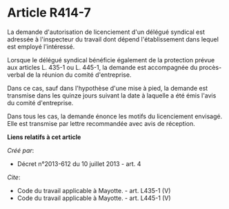 # Article R414-7

La demande d'autorisation de licenciement d'un délégué syndical est adressée à l'inspecteur du travail dont dépend
l'établissement dans lequel est employé l'intéressé. 

Lorsque le délégué syndical bénéficie également de la protection prévue aux articles L. 435-1 ou L. 445-1, la demande est
accompagnée du procès-verbal de la réunion du comité d'entreprise. 

Dans ce cas, sauf dans l'hypothèse d'une mise à pied, la demande est transmise dans les quinze jours suivant la date à
laquelle a été émis l'avis du comité d'entreprise. 

Dans tous les cas, la demande énonce les motifs du licenciement envisagé. Elle est transmise par lettre recommandée avec avis
de réception.

**Liens relatifs à cet article**

_Créé par_:

  - Décret n°2013-612 du 10 juillet 2013 - art. 4

_Cite_:

  - Code du travail applicable à Mayotte. - art. L435-1 (V)
  - Code du travail applicable à Mayotte. - art. L445-1 (V)
